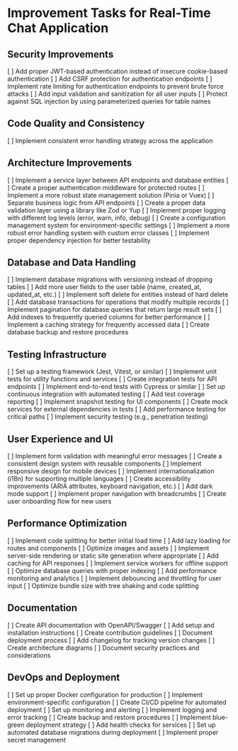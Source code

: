 # Improvement Tasks for Real-Time Chat Application

## Security Improvements

[ ] Add proper JWT-based authentication instead of insecure cookie-based authentication
[ ] Add CSRF protection for authentication endpoints
[ ] Implement rate limiting for authentication endpoints to prevent brute force attacks
[ ] Add input validation and sanitization for all user inputs
[ ] Protect against SQL injection by using parameterized queries for table names

## Code Quality and Consistency

[ ] Implement consistent error handling strategy across the application

## Architecture Improvements

[ ] Implement a service layer between API endpoints and database entities
[ ] Create a proper authentication middleware for protected routes
[ ] Implement a more robust state management solution (Pinia or Vuex)
[ ] Separate business logic from API endpoints
[ ] Create a proper data validation layer using a library like Zod or Yup
[ ] Implement proper logging with different log levels (error, warn, info, debug)
[ ] Create a configuration management system for environment-specific settings
[ ] Implement a more robust error handling system with custom error classes
[ ] Implement proper dependency injection for better testability

## Database and Data Handling

[ ] Implement database migrations with versioning instead of dropping tables
[ ] Add more user fields to the user table (name, created_at, updated_at, etc.)
[ ] Implement soft delete for entities instead of hard delete
[ ] Add database transactions for operations that modify multiple records
[ ] Implement pagination for database queries that return large result sets
[ ] Add indexes to frequently queried columns for better performance
[ ] Implement a caching strategy for frequently accessed data
[ ] Create database backup and restore procedures

## Testing Infrastructure

[ ] Set up a testing framework (Jest, Vitest, or similar)
[ ] Implement unit tests for utility functions and services
[ ] Create integration tests for API endpoints
[ ] Implement end-to-end tests with Cypress or similar
[ ] Set up continuous integration with automated testing
[ ] Add test coverage reporting
[ ] Implement snapshot testing for UI components
[ ] Create mock services for external dependencies in tests
[ ] Add performance testing for critical paths
[ ] Implement security testing (e.g., penetration testing)

## User Experience and UI

[ ] Implement form validation with meaningful error messages
[ ] Create a consistent design system with reusable components
[ ] Implement responsive design for mobile devices
[ ] Implement internationalization (i18n) for supporting multiple languages
[ ] Create accessibility improvements (ARIA attributes, keyboard navigation, etc.)
[ ] Add dark mode support
[ ] Implement proper navigation with breadcrumbs
[ ] Create user onboarding flow for new users

## Performance Optimization

[ ] Implement code splitting for better initial load time
[ ] Add lazy loading for routes and components
[ ] Optimize images and assets
[ ] Implement server-side rendering or static site generation where appropriate
[ ] Add caching for API responses
[ ] Implement service workers for offline support
[ ] Optimize database queries with proper indexing
[ ] Add performance monitoring and analytics
[ ] Implement debouncing and throttling for user input
[ ] Optimize bundle size with tree shaking and code splitting

## Documentation

[ ] Create API documentation with OpenAPI/Swagger
[ ] Add setup and installation instructions
[ ] Create contribution guidelines
[ ] Document deployment process
[ ] Add changelog for tracking version changes
[ ] Create architecture diagrams
[ ] Document security practices and considerations

## DevOps and Deployment

[ ] Set up proper Docker configuration for production
[ ] Implement environment-specific configuration
[ ] Create CI/CD pipeline for automated deployment
[ ] Set up monitoring and alerting
[ ] Implement logging and error tracking
[ ] Create backup and restore procedures
[ ] Implement blue-green deployment strategy
[ ] Add health checks for services
[ ] Set up automated database migrations during deployment
[ ] Implement proper secret management
